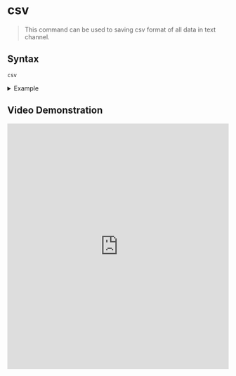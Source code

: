 # csv
> This command can be used to saving csv format of all data in text channel.

## Syntax
```
csv
```

<details>
  <summary>Example</summary>

  ```
  just type "csv"
  ```
</details>

## Video Demonstration

<iframe width="100%" height="560" src="https://www.youtube.com/embed/GAlj2kDfbic" frameborder="0" allow="accelerometer; autoplay; clipboard-write; encrypted-media; gyroscope; picture-in-picture" allowfullscreen></iframe>
